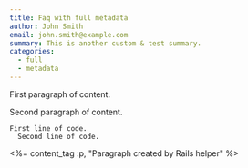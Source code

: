 ```yaml
---
title: Faq with full metadata
author: John Smith
email: john.smith@example.com
summary: This is another custom & test summary.
categories:
  - full
  - metadata
---
```


First paragraph of content.

<!--more-->

Second paragraph of content.

    First line of code.
      Second line of code.

<%= content_tag :p, "Paragraph created by Rails helper" %>
